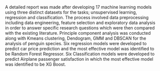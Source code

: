 A detailed report was made after developing 17 machine learning models using three distinct datasets for the tasks; unsupervised learning, regression and classification. The process involved data preprocessing including data engineering, feature selection and exploratory data analysis in order to answer specific research questions which were then compared with the existing literature. Principle component analysis was conducted along with Kmeans clustering, Dendogram, GMM and DBSCAN for the analysis of penguin species. Six regression models were developed to predict car price prediction and the most effective model was identified to be Random Forest Regressor. Six Classification models were developed to predict Airplane passenger satisfaction in which the most effective model was identified to be XG Boost.
